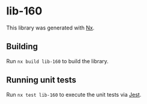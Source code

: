 # lib-160

This library was generated with [Nx](https://nx.dev).

## Building

Run `nx build lib-160` to build the library.

## Running unit tests

Run `nx test lib-160` to execute the unit tests via [Jest](https://jestjs.io).
